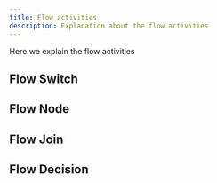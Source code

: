 ```yaml
---
title: Flow activities
description: Explanation about the flow activities
---
```


Here we explain the flow activities


## Flow Switch

## Flow Node

## Flow Join

## Flow Decision
